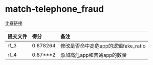 # match-telephone_fraud

[比赛链接](http://www.scdata.net.cn/common/cmpt/%E8%AF%88%E9%AA%97%E7%94%B5%E8%AF%9D%E8%AF%86%E5%88%AB_%E6%8E%92%E8%A1%8C%E6%A6%9C.html)

|提交文件|得分|备注|
|:--|:--|:--|
|rf_3|0.878264|修改是否命中高危app的逻辑fake_ratio|
|rf_4|0.87***2|添加高危app和普通app的数量|